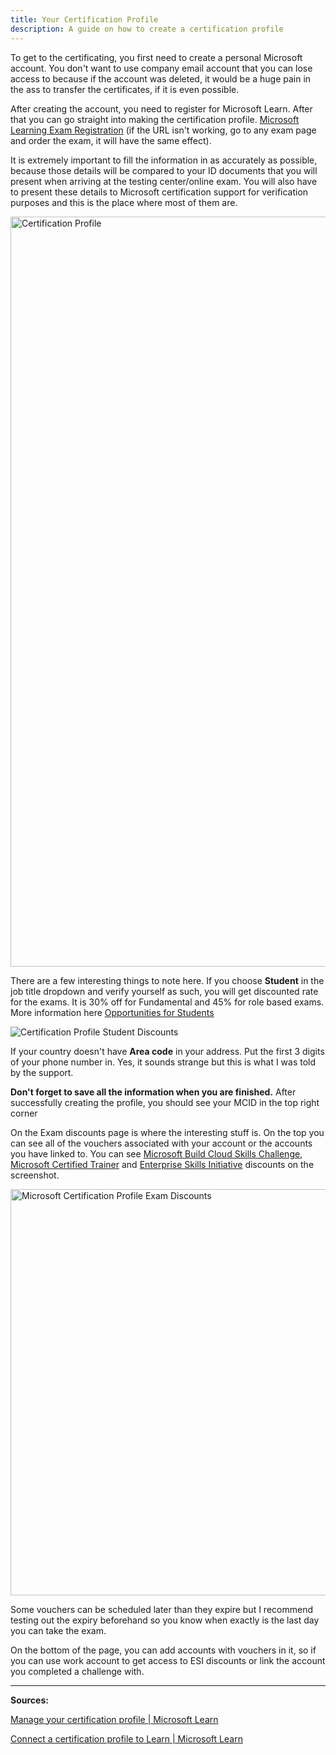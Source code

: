 ```yaml
---
title: Your Certification Profile
description: A guide on how to create a certification profile
---
```


To get to the certificating, you first need to create a personal Microsoft account. You don't want to use company email account that you can lose access to because if the account was deleted, it would be a huge pain in the ass to transfer the certificates, if it is even possible.

After creating the account, you need to register for Microsoft Learn. After that you can go straight into making the certification profile. [Microsoft Learning Exam Registration](https://go.microsoft.com/fwlink/?linkid=2188912) (if the URL isn't working, go to any exam page and order the exam, it will have the same effect).

It is extremely important to fill the information in as accurately as possible, because those details will be compared to your ID documents that you will present when arriving at the testing center/online exam. You will also have to present these details to Microsoft certification support for verification purposes and this is the place where most of them are.

<img title="" src="/certificationprofilepage.webp" width="800" height="1200" alt="Certification Profile">

There are a few interesting things to note here. If you choose **Student** in the job title dropdown and verify yourself as such, you will get discounted rate for the exams. It is 30% off for Fundamental and 45% for role based exams. More information here [Opportunities for Students](https://certs.msfthub.wiki/guide/studentopportunities/)

<img title="" src="/studentdiscount.webp" alt="Certification Profile Student Discounts">

If your country doesn't have **Area code** in your address. Put the first 3 digits of your phone number in. Yes, it sounds strange but this is what I was told by the support. 

**Don't forget to save all the information when you are finished.**
After successfully creating the profile, you should see your MCID in the top right corner

On the Exam discounts page is where the interesting stuff is. On the top you can see all of the vouchers associated with your account or the accounts you have linked to. You can see [Microsoft Build Cloud Skills Challenge](https://certs.msfthub.wiki/vouchers/cloud-skills-challenges/), [Microsoft Certified Trainer](https://learn.microsoft.com/en-us/certifications/mct-certification) and [Enterprise Skills Initiative](https://certs.msfthub.wiki/vouchers/microsoft-esi/) discounts on the screenshot.

<img title="" src="/certificationprofileexamdiscounts.png" width="700" height="650" alt="Microsoft Certification Profile Exam Discounts">

Some vouchers can be scheduled later than they expire but I recommend testing out the expiry beforehand so you know when exactly is the last day you can take the exam.

On the bottom of the page, you can add accounts with vouchers in it, so if you can use work account to get access to ESI discounts or link the account you completed a challenge with.

---

**Sources:**

[Manage your certification profile | Microsoft Learn](https://learn.microsoft.com/en-us/certifications/manage-certification-profile)

[Connect a certification profile to Learn | Microsoft Learn](https://learn.microsoft.com/en-us/certifications/connect-cert-profile-to-learn)
